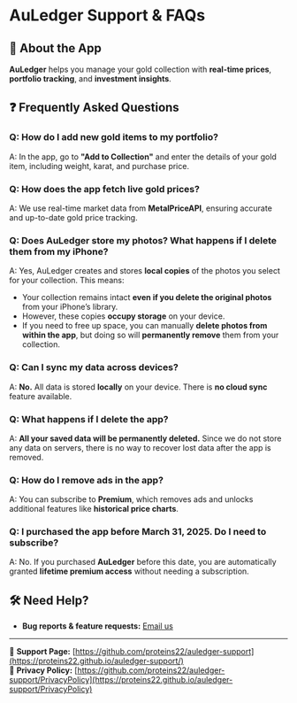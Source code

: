 # AuLedger Support & FAQs

## 📌 About the App
**AuLedger** helps you manage your gold collection with **real-time prices**, **portfolio tracking**, and **investment insights**.

## ❓ Frequently Asked Questions

### **Q: How do I add new gold items to my portfolio?**
A: In the app, go to **"Add to Collection"** and enter the details of your gold item, including weight, karat, and purchase price.

### **Q: How does the app fetch live gold prices?**
A: We use real-time market data from **MetalPriceAPI**, ensuring accurate and up-to-date gold price tracking.

### **Q: Does AuLedger store my photos? What happens if I delete them from my iPhone?**
A: Yes, AuLedger creates and stores **local copies** of the photos you select for your collection. This means:
- Your collection remains intact **even if you delete the original photos** from your iPhone’s library.
- However, these copies **occupy storage** on your device.
- If you need to free up space, you can manually **delete photos from within the app**, but doing so will **permanently remove** them from your collection.

### **Q: Can I sync my data across devices?**
A: **No.** All data is stored **locally** on your device. There is **no cloud sync** feature available.

### **Q: What happens if I delete the app?**
A: **All your saved data will be permanently deleted.** Since we do not store any data on servers, there is no way to recover lost data after the app is removed.

### **Q: How do I remove ads in the app?**
A: You can subscribe to **Premium**, which removes ads and unlocks additional features like **historical price charts**.

### **Q: I purchased the app before March 31, 2025. Do I need to subscribe?**
A: No. If you purchased **AuLedger** before this date, you are automatically granted **lifetime premium access** without needing a subscription.

## 🛠 Need Help?
- **Bug reports & feature requests:** [Email us](mailto:contact@auledgerapp.com)

---
📌 **Support Page:** [https://github.com/proteins22/auledger-support](https://proteins22.github.io/auledger-support/)  
📌 **Privacy Policy:** [https://github.com/proteins22/auledger-support/PrivacyPolicy](https://proteins22.github.io/auledger-support/PrivacyPolicy)

